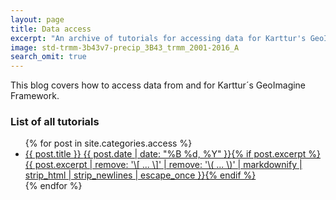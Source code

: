 ```yaml
---
layout: page
title: Data access
excerpt: "An archive of tutorials for accessing data for Karttur's GeoImagine Framework."
image: std-trmm-3b43v7-precip_3B43_trmm_2001-2016_A
search_omit: true
---
```


This blog covers how to access data from and for Karttur´s GeoImagine Framework.

### List of all tutorials

<ul class="post-list">
{% for post in site.categories.access %}
  <li><article><a href="{{ site.url }}{{ post.url }}">{{ post.title }} <span class="entry-date"><time datetime="{{ post.date | date_to_xmlschema }}">{{ post.date | date: "%B %d, %Y" }}</time></span>{% if post.excerpt %} <span class="excerpt">{{ post.excerpt | remove: '\[ ... \]' | remove: '\( ... \)' | markdownify | strip_html | strip_newlines | escape_once }}</span>{% endif %}</a></article></li>
{% endfor %}
</ul>

